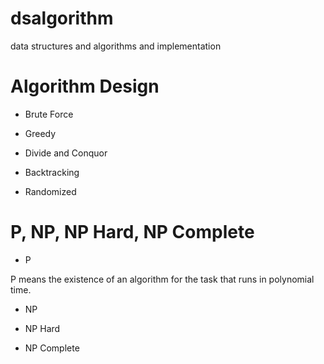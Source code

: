 # dsalgorithm
data structures and algorithms and implementation

# Algorithm Design

* Brute Force

* Greedy

* Divide and Conquor

* Backtracking

* Randomized

# P, NP, NP Hard, NP Complete

* P

P means the existence of an algorithm for the task that runs in polynomial time.

* NP

* NP Hard

* NP Complete
